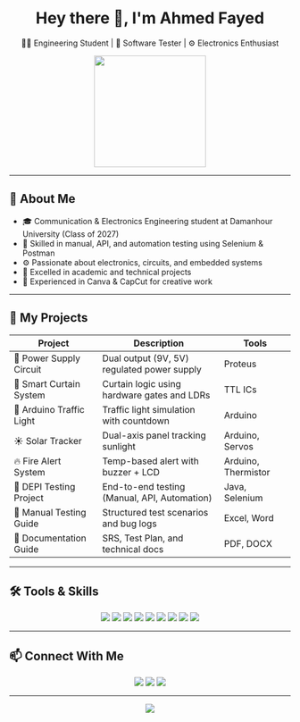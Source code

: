 <h1 align="center">Hey there 👋, I'm Ahmed Fayed</h1>

<p align="center">
  🧑‍💻 Engineering Student | 🧪 Software Tester | ⚙️ Electronics Enthusiast 
</p>

<p align="center">
  <img src="https://media.giphy.com/media/qgQUggAC3Pfv687qPC/giphy.gif" width="200" />
</p>

---

## 🔧 About Me

- 🎓 Communication & Electronics Engineering student at Damanhour University (Class of 2027)  
- 🧪 Skilled in manual, API, and automation testing using Selenium & Postman  
- ⚙️ Passionate about electronics, circuits, and embedded systems  
- 🥇 Excelled in academic and technical projects  
- 🎨 Experienced in Canva & CapCut for creative work  

---

## 🚀 My Projects

| Project | Description | Tools |
|--------|-------------|-------|
| 🔌 Power Supply Circuit | Dual output (9V, 5V) regulated power supply | Proteus |
| 🧠 Smart Curtain System | Curtain logic using hardware gates and LDRs | TTL ICs |
| 🚦 Arduino Traffic Light | Traffic light simulation with countdown | Arduino |
| ☀️ Solar Tracker | Dual-axis panel tracking sunlight | Arduino, Servos |
| 🔥 Fire Alert System | Temp-based alert with buzzer + LCD | Arduino, Thermistor |
| 🧪 DEPI Testing Project | End-to-end testing (Manual, API, Automation) | Java, Selenium |
| 📝 Manual Testing Guide | Structured test scenarios and bug logs | Excel, Word |
| 📖 Documentation Guide | SRS, Test Plan, and technical docs | PDF, DOCX |

---

## 🛠️ Tools & Skills

<p align="center">
  <img src="https://img.shields.io/badge/-Java-F89820?style=for-the-badge&logo=java&logoColor=white"/>
  <img src="https://img.shields.io/badge/-Selenium-43B02A?style=for-the-badge&logo=selenium&logoColor=white"/>
  <img src="https://img.shields.io/badge/-Postman-FF6C37?style=for-the-badge&logo=postman&logoColor=white"/>
  <img src="https://img.shields.io/badge/-C++-00599C?style=for-the-badge&logo=cplusplus&logoColor=white"/>
  <img src="https://img.shields.io/badge/-Python-3776AB?style=for-the-badge&logo=python&logoColor=white"/>
  <img src="https://img.shields.io/badge/-Arduino-00979D?style=for-the-badge&logo=arduino&logoColor=white"/>
  <img src="https://img.shields.io/badge/-Proteus-000?style=for-the-badge&logoColor=white"/>
  <img src="https://img.shields.io/badge/-Electronics-FFCA28?style=for-the-badge&logo=raspberrypi&logoColor=black"/>
  <img src="https://img.shields.io/badge/-Canva-00C4CC?style=for-the-badge&logo=canva&logoColor=white"/>
</p>

---

## 📫 Connect With Me

<p align="center">
  <a href="mailto:ahmed.saad.fayed0@gmail.com"><img src="https://img.shields.io/badge/-Gmail-EA4335?style=for-the-badge&logo=gmail&logoColor=white"/></a>
  <a href="https://www.linkedin.com/in/ahmedsaadfayed"><img src="https://img.shields.io/badge/-LinkedIn-0077B5?style=for-the-badge&logo=linkedin&logoColor=white"/></a>
  <a href="https://github.com/your-github-Ahmed-Saad-Fayed"><img src="https://img.shields.io/badge/-GitHub-181717?style=for-the-badge&logo=github&logoColor=white"/></a>
</p>

---

<p align="center">
  <img src="https://komarev.com/ghpvc/?username=your-github-username&label=Profile%20Views&color=0e75b6&style=flat" />
</p>
